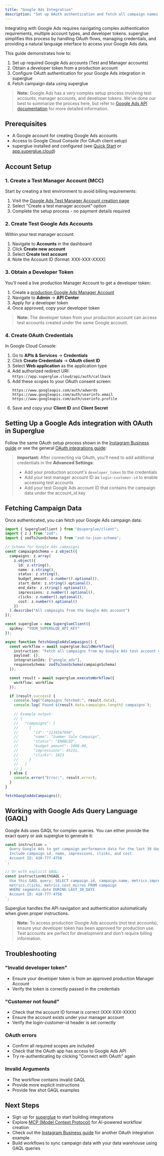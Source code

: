 ```yaml
---
title: "Google Ads Integration"
description: "Set up OAuth authentication and fetch all campaign names from Google Ads using superglue"
---
```


Integrating with Google Ads requires navigating complex authentication requirements, multiple account types, and developer tokens. superglue simplifies this process by handling OAuth flows, managing credentials, and providing a natural language interface to access your Google Ads data.

This guide demonstrates how to:

1. Set up required Google Ads accounts (Test and Manager accounts)
2. Obtain a developer token from a production account
3. Configure OAuth authentication for your Google Ads integration in superglue
4. Fetch campaign data using superglue

> **Note:** Google Ads has a very complex setup process involving test accounts, manager accounts, and developer tokens. We've done our best to summarize the process here, but refer to [Google Ads API documentation](https://developers.google.com/google-ads/api/docs/start) for more detailed information.

## Prerequisites

- A Google account for creating Google Ads accounts
- Access to Google Cloud Console (for OAuth client setup)
- superglue installed and configured (see [Quick Start](/introduction#quick-start) or [app.superglue.cloud](https://app.superglue.cloud))

## Account Setup

### 1. Create a Test Manager Account (MCC)

Start by creating a test environment to avoid billing requirements:

1. Visit the [Google Ads Test Manager Account creation page](https://ads.google.com/intl/en_us/home/tools/manager-accounts/)
2. Select "Create a test manager account" option
3. Complete the setup process - no payment details required

### 2. Create Test Google Ads Accounts

Within your test manager account:

1. Navigate to **Accounts** in the dashboard
2. Click **Create new account**
3. Select **Create test account**
4. Note the Account ID (format: XXX-XXX-XXXX)

### 3. Obtain a Developer Token

You'll need a live production Manager Account to get a developer token:

1. Create a [production Google Ads Manager Account](https://ads.google.com/intl/en_us/home/tools/manager-accounts/)
2. Navigate to **Admin** → **API Center**
3. Apply for a developer token
4. Once approved, copy your developer token

> **Note:** The developer token from your production account can access test accounts created under the same Google account.


### 4. Create OAuth Credentials

In Google Cloud Console:

1. Go to **APIs & Services** → **Credentials**
2. Click **Create Credentials** → **OAuth client ID**
3. Select **Web application** as the application type
4. Add authorized redirect URI: `https://app.superglue.cloud/api/auth/callback`
5. Add these scopes to your OAuth consent screen:
   ```
   https://www.googleapis.com/auth/adwords
   https://www.googleapis.com/auth/userinfo.email
   https://www.googleapis.com/auth/userinfo.profile
   ```
6. Save and copy your **Client ID** and **Client Secret**

## Setting Up a Google Ads integration with OAuth in Superglue

Follow the same OAuth setup process shown in the [Instagram Business guide](/docs/guides/instagram-business) or see the general [OAuth integrations guide](/docs/guides/oauth-integrations):

> **Important:** After connecting via OAuth, you'll need to add additional credentials in the **Advanced Settings**:
> - Add your production account's `developer_token` to the credentials
> - Add your test manager account ID as `login-customer-id` to enable accessing test accounts
> - Add your test Google Ads account ID that contains the campaign data under the account_id key

## Fetching Campaign Data

Once authenticated, you can fetch your Google Ads campaign data:

```typescript
import { SuperglueClient } from "@superglue/client";
import { z } from "zod";
import { zodToJsonSchema } from "zod-to-json-schema";

// Schema for Google Ads campaigns
const campaignSchema = z.object({
  campaigns: z.array(
    z.object({
      id: z.string(),
      name: z.string(),
      status: z.string(),
      budget_amount: z.number().optional(),
      start_date: z.string().optional(),
      end_date: z.string().optional(),
      impressions: z.number().optional(),
      clicks: z.number().optional(),
      cost: z.number().optional()
    })
  ).describe("All campaigns from the Google Ads account")
});

const superglue = new SuperglueClient({
  apiKey: "YOUR_SUPERGLUE_API_KEY"
});

async function fetchGoogleAdsCampaigns() {
  const workflow = await superglue.buildWorkflow({
    instruction: "Fetch all campaigns from my Google Ads test account 410-777-4758.",
    payload: {},
    integrationIds: ["google_ads"],
    responseSchema: zodToJsonSchema(campaignSchema)
  });

  const result = await superglue.executeWorkflow({
    workflow: workflow
  });

  if (result.success) {
    console.log("Campaigns fetched:", result.data);
    console.log(`Found ${result.data.campaigns.length} campaigns`);
    
    // Example output:
    // {
    //   "campaigns": [
    //     {
    //       "id": "1234567890",
    //       "name": "Summer Sale Campaign",
    //       "status": "ENABLED",
    //       "budget_amount": 1000.00,
    //       "impressions": 45231,
    //       "clicks": 1823
    //     }
    //   ]
    // }
  } else {
    console.error("Error:", result.error);
  }
}

fetchGoogleAdsCampaigns();
```

## Working with Google Ads Query Language (GAQL)

Google Ads uses GAQL for complex queries. You can either provide the exact query or ask superglue to generate it:

```typescript
const instruction = `
  Query Google Ads to get campaign performance data for the last 30 days.
  Include campaign id, name, impressions, clicks, and cost.
  Account ID: 410-777-4758
`;

// Or with explicit GAQL:
const instructionWithGAQL = `
  Use this GAQL query: SELECT campaign.id, campaign.name, metrics.impressions, 
  metrics.clicks, metrics.cost_micros FROM campaign 
  WHERE segments.date DURING LAST_30_DAYS
  Account ID: 410-777-4758
`;
```

Superglue handles the API navigation and authentication automatically when given proper instructions.

> **Note:** To access production Google Ads accounts (not test accounts), ensure your developer token has been approved for production use. Test accounts are perfect for development and don't require billing information.

## Troubleshooting

### "Invalid developer token"
- Ensure your developer token is from an approved production Manager Account
- Verify the token is correctly passed in the credentials

### "Customer not found"
- Check that the account ID format is correct (XXX-XXX-XXXX)
- Ensure the account exists under your manager account
- Verify the login-customer-id header is set correctly

### OAuth errors
- Confirm all required scopes are included
- Check that the OAuth app has access to Google Ads API
- Try re-authenticating by clicking "Connect with OAuth" again

### Invalid Arguments
- The workflow contains invalid GAQL
- Provide more explicit instructions
- Provide few shot GAQL examples

## Next Steps

- Sign up for [superglue](https://app.superglue.cloud) to start building integrations
- Explore [MCP (Model Context Protocol)](/docs/mcp/mcp-guide) for AI-powered workflow creation
- Check out the [Instagram Business guide](/docs/guides/instagram-business) for another OAuth integration example
- Build workflows to sync campaign data with your data warehouse using GAQL queries